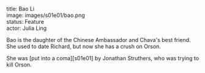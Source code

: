 title: Bao Li  
image: images/s01e01/bao.png  
status: Feature  
actor: Julia Ling  

Bao is the daughter of the Chinese Ambassador and Chava's best friend. She used to date Richard, but now she has a crush on Orson.

She was [put into a coma][s01e01] by Jonathan Struthers, who was trying to kill Orson.
